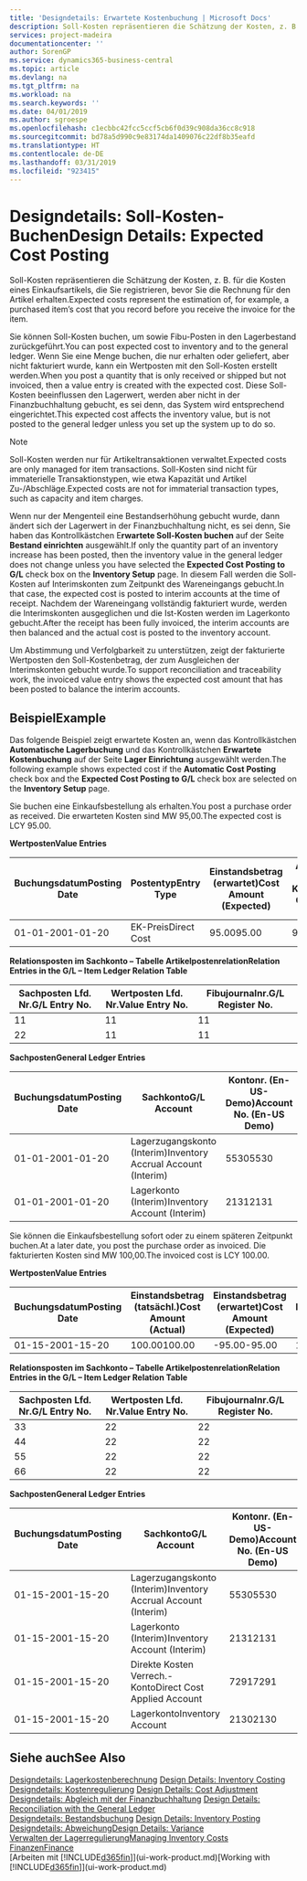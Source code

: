 ```yaml
---
title: 'Designdetails: Erwartete Kostenbuchung | Microsoft Docs'
description: Soll-Kosten repräsentieren die Schätzung der Kosten, z. B. für die Kosten eines Einkaufsartikels, die Sie registrieren, bevor Sie die Rechnung für den Artikel erhalten.
services: project-madeira
documentationcenter: ''
author: SorenGP
ms.service: dynamics365-business-central
ms.topic: article
ms.devlang: na
ms.tgt_pltfrm: na
ms.workload: na
ms.search.keywords: ''
ms.date: 04/01/2019
ms.author: sgroespe
ms.openlocfilehash: c1ecbbc42fcc5ccf5cb6f0d39c908da36cc8c918
ms.sourcegitcommit: bd78a5d990c9e83174da1409076c22df8b35eafd
ms.translationtype: HT
ms.contentlocale: de-DE
ms.lasthandoff: 03/31/2019
ms.locfileid: "923415"
---
```

# <a name="design-details-expected-cost-posting"></a><span data-ttu-id="05847-103">Designdetails: Soll-Kosten-Buchen</span><span class="sxs-lookup"><span data-stu-id="05847-103">Design Details: Expected Cost Posting</span></span>
<span data-ttu-id="05847-104">Soll-Kosten repräsentieren die Schätzung der Kosten, z. B. für die Kosten eines Einkaufsartikels, die Sie registrieren, bevor Sie die Rechnung für den Artikel erhalten.</span><span class="sxs-lookup"><span data-stu-id="05847-104">Expected costs represent the estimation of, for example, a purchased item’s cost that you record before you receive the invoice for the item.</span></span>  

 <span data-ttu-id="05847-105">Sie können Soll-Kosten buchen, um sowie Fibu-Posten in den Lagerbestand zurückgeführt.</span><span class="sxs-lookup"><span data-stu-id="05847-105">You can post expected cost to inventory and to the general ledger.</span></span> <span data-ttu-id="05847-106">Wenn Sie eine Menge buchen, die nur erhalten oder geliefert, aber nicht fakturiert wurde, kann ein Wertposten mit den Soll-Kosten erstellt werden.</span><span class="sxs-lookup"><span data-stu-id="05847-106">When you post a quantity that is only received or shipped but not invoiced, then a value entry is created with the expected cost.</span></span> <span data-ttu-id="05847-107">Diese Soll-Kosten beeinflussen den Lagerwert, werden aber nicht in der Finanzbuchhaltung gebucht, es sei denn, das System wird entsprechend eingerichtet.</span><span class="sxs-lookup"><span data-stu-id="05847-107">This expected cost affects the inventory value, but is not posted to the general ledger unless you set up the system up to do so.</span></span>  

> [!NOTE]  
>  <span data-ttu-id="05847-108">Soll-Kosten werden nur für Artikeltransaktionen verwaltet.</span><span class="sxs-lookup"><span data-stu-id="05847-108">Expected costs are only managed for item transactions.</span></span> <span data-ttu-id="05847-109">Soll-Kosten sind nicht für immaterielle Transaktionstypen, wie etwa Kapazität und Artikel Zu-/Abschläge.</span><span class="sxs-lookup"><span data-stu-id="05847-109">Expected costs are not for immaterial transaction types, such as capacity and item charges.</span></span>  

 <span data-ttu-id="05847-110">Wenn nur der Mengenteil eine Bestandserhöhung gebucht wurde, dann ändert sich der Lagerwert in der Finanzbuchhaltung nicht, es sei denn, Sie haben das Kontrollkästchen E**rwartete Soll-Kosten buchen** auf der Seite **Bestand einrichten** ausgewählt.</span><span class="sxs-lookup"><span data-stu-id="05847-110">If only the quantity part of an inventory increase has been posted, then the inventory value in the general ledger does not change unless you have selected the **Expected Cost Posting to G/L** check box on the **Inventory Setup** page.</span></span> <span data-ttu-id="05847-111">In diesem Fall werden die Soll-Kosten auf Interimskonten zum Zeitpunkt des Wareneingangs gebucht.</span><span class="sxs-lookup"><span data-stu-id="05847-111">In that case, the expected cost is posted to interim accounts at the time of receipt.</span></span> <span data-ttu-id="05847-112">Nachdem der Wareneingang vollständig fakturiert wurde, werden die Interimskonten ausgeglichen und die Ist-Kosten werden im Lagerkonto gebucht.</span><span class="sxs-lookup"><span data-stu-id="05847-112">After the receipt has been fully invoiced, the interim accounts are then balanced and the actual cost is posted to the inventory account.</span></span>  

 <span data-ttu-id="05847-113">Um Abstimmung und Verfolgbarkeit zu unterstützen, zeigt der fakturierte Wertposten den Soll-Kostenbetrag, der zum Ausgleichen der Interimskonten gebucht wurde.</span><span class="sxs-lookup"><span data-stu-id="05847-113">To support reconciliation and traceability work, the invoiced value entry shows the expected cost amount that has been posted to balance the interim accounts.</span></span>  

## <a name="example"></a><span data-ttu-id="05847-114">Beispiel</span><span class="sxs-lookup"><span data-stu-id="05847-114">Example</span></span>  
 <span data-ttu-id="05847-115">Das folgende Beispiel zeigt erwartete Kosten an, wenn das Kontrollkästchen **Automatische Lagerbuchung** und das Kontrollkästchen **Erwartete Kostenbuchung** auf der Seite **Lager Einrichtung** ausgewählt werden.</span><span class="sxs-lookup"><span data-stu-id="05847-115">The following example shows expected cost if the **Automatic Cost Posting** check box and the **Expected Cost Posting to G/L** check box are selected on the **Inventory Setup** page.</span></span>  

 <span data-ttu-id="05847-116">Sie buchen eine Einkaufsbestellung als erhalten.</span><span class="sxs-lookup"><span data-stu-id="05847-116">You post a purchase order as received.</span></span> <span data-ttu-id="05847-117">Die erwarteten Kosten sind MW 95,00.</span><span class="sxs-lookup"><span data-stu-id="05847-117">The expected cost is LCY 95.00.</span></span>  

 <span data-ttu-id="05847-118">**Wertposten**</span><span class="sxs-lookup"><span data-stu-id="05847-118">**Value Entries**</span></span>  

|<span data-ttu-id="05847-119">Buchungsdatum</span><span class="sxs-lookup"><span data-stu-id="05847-119">Posting Date</span></span>|<span data-ttu-id="05847-120">Postentyp</span><span class="sxs-lookup"><span data-stu-id="05847-120">Entry Type</span></span>|<span data-ttu-id="05847-121">Einstandsbetrag (erwartet)</span><span class="sxs-lookup"><span data-stu-id="05847-121">Cost Amount (Expected)</span></span>|<span data-ttu-id="05847-122">Auf Sachkonto geb. Soll-Kosten</span><span class="sxs-lookup"><span data-stu-id="05847-122">Expected Cost Posted to G/L</span></span>|<span data-ttu-id="05847-123">Soll-Kosten</span><span class="sxs-lookup"><span data-stu-id="05847-123">Expected Cost</span></span>|<span data-ttu-id="05847-124">Artikelposten Lfd. Nr.</span><span class="sxs-lookup"><span data-stu-id="05847-124">Item Ledger Entry No.</span></span>|<span data-ttu-id="05847-125">Lfd. Nr.</span><span class="sxs-lookup"><span data-stu-id="05847-125">Entry No.</span></span>|  
|------------------|----------------|------------------------------|----------------------------------|-------------------|---------------------------|---------------|  
|<span data-ttu-id="05847-126">01-01-20</span><span class="sxs-lookup"><span data-stu-id="05847-126">01-01-20</span></span>|<span data-ttu-id="05847-127">EK-Preis</span><span class="sxs-lookup"><span data-stu-id="05847-127">Direct Cost</span></span>|<span data-ttu-id="05847-128">95.00</span><span class="sxs-lookup"><span data-stu-id="05847-128">95.00</span></span>|<span data-ttu-id="05847-129">95.00</span><span class="sxs-lookup"><span data-stu-id="05847-129">95.00</span></span>|<span data-ttu-id="05847-130">Ja</span><span class="sxs-lookup"><span data-stu-id="05847-130">Yes</span></span>|<span data-ttu-id="05847-131">1</span><span class="sxs-lookup"><span data-stu-id="05847-131">1</span></span>|<span data-ttu-id="05847-132">1</span><span class="sxs-lookup"><span data-stu-id="05847-132">1</span></span>|  

 <span data-ttu-id="05847-133">**Relationsposten im Sachkonto – Tabelle Artikelpostenrelation**</span><span class="sxs-lookup"><span data-stu-id="05847-133">**Relation Entries in the G/L – Item Ledger Relation Table**</span></span>  

|<span data-ttu-id="05847-134">Sachposten Lfd. Nr.</span><span class="sxs-lookup"><span data-stu-id="05847-134">G/L Entry No.</span></span>|<span data-ttu-id="05847-135">Wertposten Lfd. Nr.</span><span class="sxs-lookup"><span data-stu-id="05847-135">Value Entry No.</span></span>|<span data-ttu-id="05847-136">Fibujournalnr.</span><span class="sxs-lookup"><span data-stu-id="05847-136">G/L Register No.</span></span>|  
|--------------------|---------------------|-----------------------|  
|<span data-ttu-id="05847-137">1</span><span class="sxs-lookup"><span data-stu-id="05847-137">1</span></span>|<span data-ttu-id="05847-138">1</span><span class="sxs-lookup"><span data-stu-id="05847-138">1</span></span>|<span data-ttu-id="05847-139">1</span><span class="sxs-lookup"><span data-stu-id="05847-139">1</span></span>|  
|<span data-ttu-id="05847-140">2</span><span class="sxs-lookup"><span data-stu-id="05847-140">2</span></span>|<span data-ttu-id="05847-141">1</span><span class="sxs-lookup"><span data-stu-id="05847-141">1</span></span>|<span data-ttu-id="05847-142">1</span><span class="sxs-lookup"><span data-stu-id="05847-142">1</span></span>|  

 <span data-ttu-id="05847-143">**Sachposten**</span><span class="sxs-lookup"><span data-stu-id="05847-143">**General Ledger Entries**</span></span>  

|<span data-ttu-id="05847-144">Buchungsdatum</span><span class="sxs-lookup"><span data-stu-id="05847-144">Posting Date</span></span>|<span data-ttu-id="05847-145">Sachkonto</span><span class="sxs-lookup"><span data-stu-id="05847-145">G/L Account</span></span>|<span data-ttu-id="05847-146">Kontonr. (En-US-Demo)</span><span class="sxs-lookup"><span data-stu-id="05847-146">Account No. (En-US Demo)</span></span>|<span data-ttu-id="05847-147">Betrag</span><span class="sxs-lookup"><span data-stu-id="05847-147">Amount</span></span>|<span data-ttu-id="05847-148">Lfd. Nr.</span><span class="sxs-lookup"><span data-stu-id="05847-148">Entry No.</span></span>|  
|------------------|------------------|---------------------------------|------------|---------------|  
|<span data-ttu-id="05847-149">01-01-20</span><span class="sxs-lookup"><span data-stu-id="05847-149">01-01-20</span></span>|<span data-ttu-id="05847-150">Lagerzugangskonto (Interim)</span><span class="sxs-lookup"><span data-stu-id="05847-150">Inventory Accrual Account (Interim)</span></span>|<span data-ttu-id="05847-151">5530</span><span class="sxs-lookup"><span data-stu-id="05847-151">5530</span></span>|<span data-ttu-id="05847-152">-95.00</span><span class="sxs-lookup"><span data-stu-id="05847-152">-95.00</span></span>|<span data-ttu-id="05847-153">2</span><span class="sxs-lookup"><span data-stu-id="05847-153">2</span></span>|  
|<span data-ttu-id="05847-154">01-01-20</span><span class="sxs-lookup"><span data-stu-id="05847-154">01-01-20</span></span>|<span data-ttu-id="05847-155">Lagerkonto (Interim)</span><span class="sxs-lookup"><span data-stu-id="05847-155">Inventory Account (Interim)</span></span>|<span data-ttu-id="05847-156">2131</span><span class="sxs-lookup"><span data-stu-id="05847-156">2131</span></span>|<span data-ttu-id="05847-157">95.00</span><span class="sxs-lookup"><span data-stu-id="05847-157">95.00</span></span>|<span data-ttu-id="05847-158">1</span><span class="sxs-lookup"><span data-stu-id="05847-158">1</span></span>|  

 <span data-ttu-id="05847-159">Sie können die Einkaufsbestellung sofort oder zu einem späteren Zeitpunkt buchen.</span><span class="sxs-lookup"><span data-stu-id="05847-159">At a later date, you post the purchase order as invoiced.</span></span> <span data-ttu-id="05847-160">Die fakturierten Kosten sind MW 100,00.</span><span class="sxs-lookup"><span data-stu-id="05847-160">The invoiced cost is LCY 100.00.</span></span>  

 <span data-ttu-id="05847-161">**Wertposten**</span><span class="sxs-lookup"><span data-stu-id="05847-161">**Value Entries**</span></span>  

|<span data-ttu-id="05847-162">Buchungsdatum</span><span class="sxs-lookup"><span data-stu-id="05847-162">Posting Date</span></span>|<span data-ttu-id="05847-163">Einstandsbetrag (tatsächl.)</span><span class="sxs-lookup"><span data-stu-id="05847-163">Cost Amount (Actual)</span></span>|<span data-ttu-id="05847-164">Einstandsbetrag (erwartet)</span><span class="sxs-lookup"><span data-stu-id="05847-164">Cost Amount (Expected)</span></span>|<span data-ttu-id="05847-165">Gebuchte Lagerregulierung an G/L</span><span class="sxs-lookup"><span data-stu-id="05847-165">Cost Posted to G/L</span></span>|<span data-ttu-id="05847-166">Soll-Kosten</span><span class="sxs-lookup"><span data-stu-id="05847-166">Expected Cost</span></span>|<span data-ttu-id="05847-167">Artikelposten Lfd. Nr.</span><span class="sxs-lookup"><span data-stu-id="05847-167">Item Ledger Entry No.</span></span>|<span data-ttu-id="05847-168">Lfd. Nr.</span><span class="sxs-lookup"><span data-stu-id="05847-168">Entry No.</span></span>|  
|------------------|----------------------------|------------------------------|-------------------------|-------------------|---------------------------|---------------|  
|<span data-ttu-id="05847-169">01-15-20</span><span class="sxs-lookup"><span data-stu-id="05847-169">01-15-20</span></span>|<span data-ttu-id="05847-170">100.00</span><span class="sxs-lookup"><span data-stu-id="05847-170">100.00</span></span>|<span data-ttu-id="05847-171">-95.00</span><span class="sxs-lookup"><span data-stu-id="05847-171">-95.00</span></span>|<span data-ttu-id="05847-172">100.00</span><span class="sxs-lookup"><span data-stu-id="05847-172">100.00</span></span>|<span data-ttu-id="05847-173">Nein</span><span class="sxs-lookup"><span data-stu-id="05847-173">No</span></span>|<span data-ttu-id="05847-174">1</span><span class="sxs-lookup"><span data-stu-id="05847-174">1</span></span>|<span data-ttu-id="05847-175">2</span><span class="sxs-lookup"><span data-stu-id="05847-175">2</span></span>|  

 <span data-ttu-id="05847-176">**Relationsposten im Sachkonto – Tabelle Artikelpostenrelation**</span><span class="sxs-lookup"><span data-stu-id="05847-176">**Relation Entries in the G/L – Item Ledger Relation Table**</span></span>  

|<span data-ttu-id="05847-177">Sachposten Lfd. Nr.</span><span class="sxs-lookup"><span data-stu-id="05847-177">G/L Entry No.</span></span>|<span data-ttu-id="05847-178">Wertposten Lfd. Nr.</span><span class="sxs-lookup"><span data-stu-id="05847-178">Value Entry No.</span></span>|<span data-ttu-id="05847-179">Fibujournalnr.</span><span class="sxs-lookup"><span data-stu-id="05847-179">G/L Register No.</span></span>|  
|--------------------|---------------------|-----------------------|  
|<span data-ttu-id="05847-180">3</span><span class="sxs-lookup"><span data-stu-id="05847-180">3</span></span>|<span data-ttu-id="05847-181">2</span><span class="sxs-lookup"><span data-stu-id="05847-181">2</span></span>|<span data-ttu-id="05847-182">2</span><span class="sxs-lookup"><span data-stu-id="05847-182">2</span></span>|  
|<span data-ttu-id="05847-183">4</span><span class="sxs-lookup"><span data-stu-id="05847-183">4</span></span>|<span data-ttu-id="05847-184">2</span><span class="sxs-lookup"><span data-stu-id="05847-184">2</span></span>|<span data-ttu-id="05847-185">2</span><span class="sxs-lookup"><span data-stu-id="05847-185">2</span></span>|  
|<span data-ttu-id="05847-186">5</span><span class="sxs-lookup"><span data-stu-id="05847-186">5</span></span>|<span data-ttu-id="05847-187">2</span><span class="sxs-lookup"><span data-stu-id="05847-187">2</span></span>|<span data-ttu-id="05847-188">2</span><span class="sxs-lookup"><span data-stu-id="05847-188">2</span></span>|  
|<span data-ttu-id="05847-189">6</span><span class="sxs-lookup"><span data-stu-id="05847-189">6</span></span>|<span data-ttu-id="05847-190">2</span><span class="sxs-lookup"><span data-stu-id="05847-190">2</span></span>|<span data-ttu-id="05847-191">2</span><span class="sxs-lookup"><span data-stu-id="05847-191">2</span></span>|  

 <span data-ttu-id="05847-192">**Sachposten**</span><span class="sxs-lookup"><span data-stu-id="05847-192">**General Ledger Entries**</span></span>  

|<span data-ttu-id="05847-193">Buchungsdatum</span><span class="sxs-lookup"><span data-stu-id="05847-193">Posting Date</span></span>|<span data-ttu-id="05847-194">Sachkonto</span><span class="sxs-lookup"><span data-stu-id="05847-194">G/L Account</span></span>|<span data-ttu-id="05847-195">Kontonr. (En-US-Demo)</span><span class="sxs-lookup"><span data-stu-id="05847-195">Account No. (En-US Demo)</span></span>|<span data-ttu-id="05847-196">Betrag</span><span class="sxs-lookup"><span data-stu-id="05847-196">Amount</span></span>|<span data-ttu-id="05847-197">Lfd. Nr.</span><span class="sxs-lookup"><span data-stu-id="05847-197">Entry No.</span></span>|  
|------------------|------------------|---------------------------------|------------|---------------|  
|<span data-ttu-id="05847-198">01-15-20</span><span class="sxs-lookup"><span data-stu-id="05847-198">01-15-20</span></span>|<span data-ttu-id="05847-199">Lagerzugangskonto (Interim)</span><span class="sxs-lookup"><span data-stu-id="05847-199">Inventory Accrual Account (Interim)</span></span>|<span data-ttu-id="05847-200">5530</span><span class="sxs-lookup"><span data-stu-id="05847-200">5530</span></span>|<span data-ttu-id="05847-201">95.00</span><span class="sxs-lookup"><span data-stu-id="05847-201">95.00</span></span>|<span data-ttu-id="05847-202">4</span><span class="sxs-lookup"><span data-stu-id="05847-202">4</span></span>|  
|<span data-ttu-id="05847-203">01-15-20</span><span class="sxs-lookup"><span data-stu-id="05847-203">01-15-20</span></span>|<span data-ttu-id="05847-204">Lagerkonto (Interim)</span><span class="sxs-lookup"><span data-stu-id="05847-204">Inventory Account (Interim)</span></span>|<span data-ttu-id="05847-205">2131</span><span class="sxs-lookup"><span data-stu-id="05847-205">2131</span></span>|<span data-ttu-id="05847-206">-95.00</span><span class="sxs-lookup"><span data-stu-id="05847-206">-95.00</span></span>|<span data-ttu-id="05847-207">3</span><span class="sxs-lookup"><span data-stu-id="05847-207">3</span></span>|  
|<span data-ttu-id="05847-208">01-15-20</span><span class="sxs-lookup"><span data-stu-id="05847-208">01-15-20</span></span>|<span data-ttu-id="05847-209">Direkte Kosten Verrech.-Konto</span><span class="sxs-lookup"><span data-stu-id="05847-209">Direct Cost Applied Account</span></span>|<span data-ttu-id="05847-210">7291</span><span class="sxs-lookup"><span data-stu-id="05847-210">7291</span></span>|<span data-ttu-id="05847-211">-100</span><span class="sxs-lookup"><span data-stu-id="05847-211">-100</span></span>|<span data-ttu-id="05847-212">6</span><span class="sxs-lookup"><span data-stu-id="05847-212">6</span></span>|  
|<span data-ttu-id="05847-213">01-15-20</span><span class="sxs-lookup"><span data-stu-id="05847-213">01-15-20</span></span>|<span data-ttu-id="05847-214">Lagerkonto</span><span class="sxs-lookup"><span data-stu-id="05847-214">Inventory Account</span></span>|<span data-ttu-id="05847-215">2130</span><span class="sxs-lookup"><span data-stu-id="05847-215">2130</span></span>|<span data-ttu-id="05847-216">100</span><span class="sxs-lookup"><span data-stu-id="05847-216">100</span></span>|<span data-ttu-id="05847-217">5</span><span class="sxs-lookup"><span data-stu-id="05847-217">5</span></span>|  

## <a name="see-also"></a><span data-ttu-id="05847-218">Siehe auch</span><span class="sxs-lookup"><span data-stu-id="05847-218">See Also</span></span>
 <span data-ttu-id="05847-219">[Designdetails: Lagerkostenberechnung](design-details-inventory-costing.md) </span><span class="sxs-lookup"><span data-stu-id="05847-219">[Design Details: Inventory Costing](design-details-inventory-costing.md) </span></span>  
 <span data-ttu-id="05847-220">[Designdetails: Kostenregulierung](design-details-cost-adjustment.md) </span><span class="sxs-lookup"><span data-stu-id="05847-220">[Design Details: Cost Adjustment](design-details-cost-adjustment.md) </span></span>  
 <span data-ttu-id="05847-221">[Designdetails: Abgleich mit der Finanzbuchhaltung](design-details-reconciliation-with-the-general-ledger.md) </span><span class="sxs-lookup"><span data-stu-id="05847-221">[Design Details: Reconciliation with the General Ledger](design-details-reconciliation-with-the-general-ledger.md) </span></span>  
 <span data-ttu-id="05847-222">[Designdetails: Bestandsbuchung](design-details-inventory-posting.md) </span><span class="sxs-lookup"><span data-stu-id="05847-222">[Design Details: Inventory Posting](design-details-inventory-posting.md) </span></span>  
 [<span data-ttu-id="05847-223">Designdetails: Abweichung</span><span class="sxs-lookup"><span data-stu-id="05847-223">Design Details: Variance</span></span>](design-details-variance.md)  
 [<span data-ttu-id="05847-224">Verwalten der Lagerregulierung</span><span class="sxs-lookup"><span data-stu-id="05847-224">Managing Inventory Costs</span></span>](finance-manage-inventory-costs.md)  
 [<span data-ttu-id="05847-225">Finanzen</span><span class="sxs-lookup"><span data-stu-id="05847-225">Finance</span></span>](finance.md)  
 <span data-ttu-id="05847-226">[Arbeiten mit [!INCLUDE[d365fin](includes/d365fin_md.md)]](ui-work-product.md)</span><span class="sxs-lookup"><span data-stu-id="05847-226">[Working with [!INCLUDE[d365fin](includes/d365fin_md.md)]](ui-work-product.md)</span></span>
